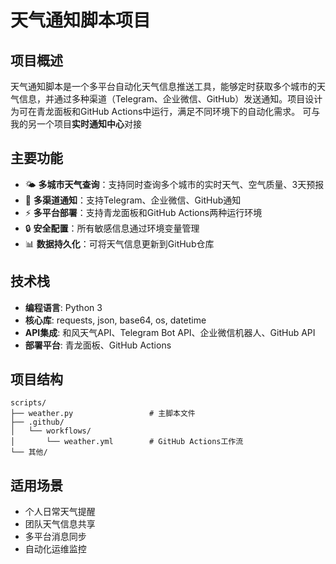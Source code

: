 # 天气通知脚本项目

## 项目概述

天气通知脚本是一个多平台自动化天气信息推送工具，能够定时获取多个城市的天气信息，并通过多种渠道（Telegram、企业微信、GitHub）发送通知。项目设计为可在青龙面板和GitHub Actions中运行，满足不同环境下的自动化需求。
可与我的另一个项目**实时通知中心**对接

## 主要功能

- 🌤️ **多城市天气查询**：支持同时查询多个城市的实时天气、空气质量、3天预报
- 📱 **多渠道通知**：支持Telegram、企业微信、GitHub通知
- ⚡ **多平台部署**：支持青龙面板和GitHub Actions两种运行环境
- 🔒 **安全配置**：所有敏感信息通过环境变量管理
- 📊 **数据持久化**：可将天气信息更新到GitHub仓库

## 技术栈

- **编程语言**: Python 3
- **核心库**: requests, json, base64, os, datetime
- **API集成**: 和风天气API、Telegram Bot API、企业微信机器人、GitHub API
- **部署平台**: 青龙面板、GitHub Actions

## 项目结构

```
scripts/
├── weather.py                 # 主脚本文件
├── .github/
│   └── workflows/
│       └── weather.yml        # GitHub Actions工作流
└── 其他/
```

## 适用场景

- 个人日常天气提醒
- 团队天气信息共享
- 多平台消息同步
- 自动化运维监控

#